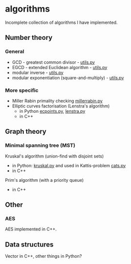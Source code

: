 algorithms
===========
Incomplete collection of algorithms I have implemented.

Number theory
--------------

### General ###
* GCD - greatest common divisor - [utils.py](number-theory/utils.py) 
* EGCD - extended Euclidean algorithm - [utils.py](number-theory/utils.py)
* modular inverse - [utils.py](number-theory/utils.py)
* modular exponentiation (square-and-multiply) - [utils.py](number-theory/utils.py)

### More specific
* Miller Rabin primality checking [millerrabin.py](number-theory/millerrabin.py)
* Elliptic curves factorisation (Lenstra's algorithm) 
    * in Python [ecpoints.py](number-theory/ecpoints.py), [lenstra.py](number-theory/lenstra.py)
    * in C++

Graph theory
------

### Minimal spanning tree (MST)
Kruskal's algorithm (union-find with disjoint sets)

* in Python: [kruskal.py](graph-theory/kruskal.py) and used in Kattis-problem [cats.py](graph-theory/cats.py)
* in C++

Prim's algorithm (with a priority queue)

* in C++


Other
-----

### AES
AES implemented in C++.


Data structures
--------------
Vector in C++, other things in Python?
